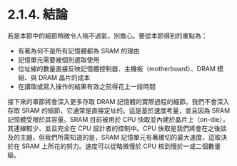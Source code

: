 # 2.1.4. 結論

若是本節中的細節稍微令人喘不過氣，別擔心。要從本節得到的重點為：

* 有著為何不是所有記憶體都為 SRAM 的理由
* 記憶單元需要被個別選取使用
* 位址線的數量直接反映記憶體控制器、主機板（motherboard）、DRAM 模組、與 DRAM 晶片的成本
* 在讀取或寫入操作的結果有效之前得花上一段時間

接下來的章節將會深入更多存取 DRAM 記憶體的實際過程的細節。我們不會深入存取 SRAM 的細節，它通常是直接定址的。這是基於速度考量，並且因為 SRAM 記憶體受限於其容量。SRAM 目前被用於 CPU 快取並內建於晶片上（on-die），其連線較少、並且完全在 CPU 設計者的控制中。CPU 快取是我們將會在之後談及的主題，但我們所需知道的是，SRAM 記憶單元有著確切的最大速度，這取決於在 SRAM 上所花的努力。速度可以從略微慢於 CPU 核到慢於一或二個數量級。

